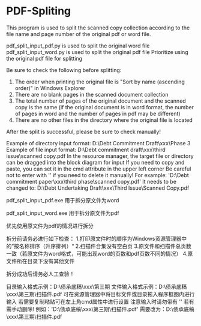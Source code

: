 # PDF-Spliting
This program is used to split the scanned copy collection according to the file name and page number of the original pdf or word file.

pdf_split_input_pdf.py is used to split the original word file
pdf_split_input_word.py is used to split the original pdf file
Prioritize using the original pdf file for splitting

Be sure to check the following before splitting:
1. The order when printing the original file is "Sort by name (ascending order)" in Windows Explorer
2. There are no blank pages in the scanned document collection
3. The total number of pages of the original document and the scanned copy is the same (if the original document is in word format, the number of pages in word and the number of pages in pdf may be different)
4. There are no other files in the directory where the original file is located

After the split is successful, please be sure to check manually!

Example of directory input format: D:\Debt Commitment Draft\xxx\Phase 3
Example of file input format: D:\Debt commitment draft\xxx\third issue\scanned copy.pdf
In the resource manager, the target file or directory can be dragged into the block diagram for input
If you need to copy and paste, you can set it in the cmd attribute in the upper left corner
Be careful not to enter with '' if you need to delete it manually!
For example: 'D:\Debt commitment paper\xxx\third phase\scanned copy.pdf'
It needs to be changed to: D:\Debt Undertaking Draft\xxx\Third Issue\Scanned Copy.pdf

pdf_split_input_pdf.exe 用于拆分原文件为word

pdf_split_input_word.exe 用于拆分原文件为pdf

优先使用原文件为pdf的情况进行拆分

拆分前请务必进行如下检查：
1.打印原文件时的顺序为Windows资源管理器中的”按名称排序（升序排列）“
2.扫描件合集没有空白页
3.原文件和扫描件总页数一致（若原文件为word格式，可能出现word的页数和pdf页数不同的情况）
4.原文件所在目录下没有其他文件

拆分成功后请务必人工查验！

目录输入格式示例：D:\债承底稿\xxx\第三期
文件输入格式示例：D:\债承底稿\xxx\第三期\扫描件.pdf
可在资源管理器中将目标文件或目录拖入程序框图内进行输入
若需要复制粘贴可在左上角cmd属性中进行设置
注意输入时请勿带有 '' 若有需手动删除!
例如：'D:\债承底稿\xxx\第三期\扫描件.pdf'
需要改为：D:\债承底稿\xxx\第三期\扫描件.pdf
